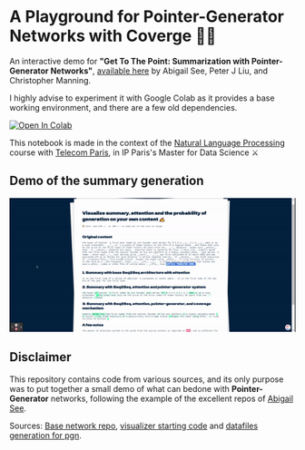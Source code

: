 # A Playground for Pointer-Generator Networks with Coverge 👨‍🔬

An interactive demo for **"Get To The Point: Summarization with Pointer-Generator Networks"**, [available here](https://www.aclweb.org/anthology/P17-1099/) by Abigail See, Peter J Liu, and Christopher Manning.

I highly advise to experiment it with Google Colab as it provides a base working environment, and there are a few old dependencies.

[![Open In Colab](https://colab.research.google.com/assets/colab-badge.svg)](https://colab.research.google.com/drive/1T29mo_8dM3XDveCN_WuFjJAQO_Wu_WTB)

This notebook is made in the context of the [Natural Language Processing](https://moodle.polytechnique.fr/course/view.php?id=10247) course with [Telecom Paris](https://www.telecom-paris.fr/), in IP Paris's Master for Data Science ⚔️

## Demo of the summary generation

![demo-summary-gen](demo.gif)

## Disclaimer

This repository contains code from various sources, and its only purpose was to put together a small demo of what can bedone with **Pointer-Generator** networks, following the example of the excellent repos of [Abigail See](https://cs.stanford.edu/people/abisee/).

Sources: [Base network repo](https://github.com/abisee/pointer-generator), [visualizer starting code](https://github.com/abisee/attn_vis) and [datafiles generation for pgn](https://github.com/dondon2475848/make_datafiles_for_pgn).
